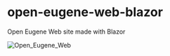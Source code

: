 # open-eugene-web-blazor
Open Eugene Web site made with Blazor

![Open_Eugene_Web](https://user-images.githubusercontent.com/311063/70381509-5b427d80-1900-11ea-973c-9ef79f0b2154.png)
